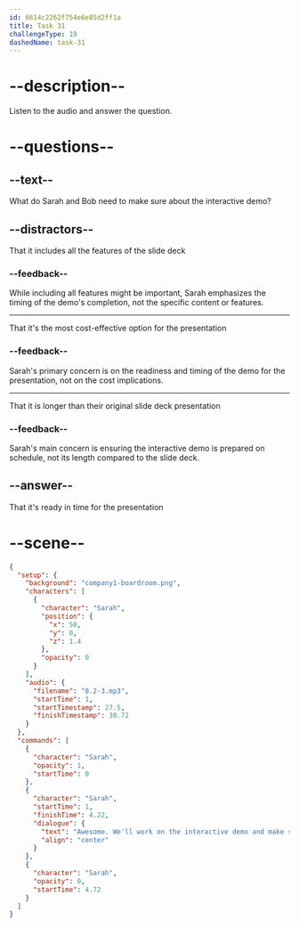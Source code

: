 ```yaml
---
id: 6614c2262f754e6e85d2ff1a
title: Task 31
challengeType: 19
dashedName: task-31
---
```


<!-- (Audio) Sarah: Awesome. We'll work on the interactive demo and make sure it's ready in time. -->

# --description--

Listen to the audio and answer the question.

# --questions--

## --text--

What do Sarah and Bob need to make sure about the interactive demo?

## --distractors--

That it includes all the features of the slide deck

### --feedback--

While including all features might be important, Sarah emphasizes the timing of the demo's completion, not the specific content or features.

---

That it's the most cost-effective option for the presentation

### --feedback--

Sarah's primary concern is on the readiness and timing of the demo for the presentation, not on the cost implications.

---

That it is longer than their original slide deck presentation

### --feedback--

Sarah's main concern is ensuring the interactive demo is prepared on schedule, not its length compared to the slide deck.

## --answer--

That it's ready in time for the presentation

# --scene--

```json
{
  "setup": {
    "background": "company1-boardroom.png",
    "characters": [
      {
        "character": "Sarah",
        "position": {
          "x": 50,
          "y": 0,
          "z": 1.4
        },
        "opacity": 0
      }
    ],
    "audio": {
      "filename": "8.2-3.mp3",
      "startTime": 1,
      "startTimestamp": 27.5,
      "finishTimestamp": 30.72
    }
  },
  "commands": [
    {
      "character": "Sarah",
      "opacity": 1,
      "startTime": 0
    },
    {
      "character": "Sarah",
      "startTime": 1,
      "finishTime": 4.22,
      "dialogue": {
        "text": "Awesome. We'll work on the interactive demo and make sure it's ready in time.",
        "align": "center"
      }
    },
    {
      "character": "Sarah",
      "opacity": 0,
      "startTime": 4.72
    }
  ]
}
```

